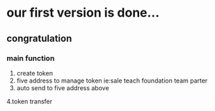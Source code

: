 # our first version is done...

## congratulation

### main function 

1. create token
2. five address to manage token ie:sale teach foundation team parter 
3. auto send to five address above 

4.token transfer

